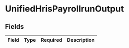 # UnifiedHrisPayrollrunOutput


## Fields

| Field       | Type        | Required    | Description |
| ----------- | ----------- | ----------- | ----------- |